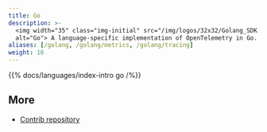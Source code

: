 ```yaml
---
title: Go
description: >-
  <img width="35" class="img-initial" src="/img/logos/32x32/Golang_SDK.svg"
  alt="Go"> A language-specific implementation of OpenTelemetry in Go.
aliases: [/golang, /golang/metrics, /golang/tracing]
weight: 16
---
```


{{% docs/languages/index-intro go /%}}

## More

- [Contrib repository](https://github.com/open-telemetry/opentelemetry-go-contrib)
